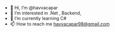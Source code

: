 - 👋 Hi, I’m @havvacapar
- 👀 I’m interested in .Net , Backend, 
- 🌱 I’m currently learning C#
- 📫 How to reach me havvacapar98@gmail.com

<!---
havvacapar/havvacapar is a ✨ special ✨ repository because its `README.md` (this file) appears on your GitHub profile.
You can click the Preview link to take a look at your changes.
--->

